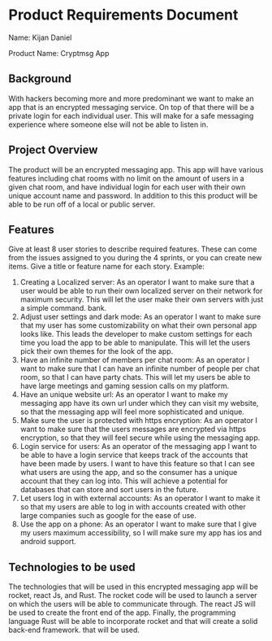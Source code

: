# Product Requirements Document
Name: Kijan Daniel

Product Name: Cryptmsg App

## Background
With hackers becoming more and more predominant we want to make an app that is an encrypted messaging service. On top of that there will be a private login for each individual user. This will make for a safe messaging experience where someone else will not be able to listen in. 

## Project Overview
The product will be an encrypted messaging app. This app will have various features including chat rooms with no limit on the amount of users in a given chat room, and have individual login for each user with their own unique account name and password. In addition to this this product will be able to be run off of a local or public server.

## Features
Give at least 8 user stories to describe required features. These can come from the issues assigned to you during the 4 sprints, or you 
can create new items. Give a title or feature name for each story. Example: 
1. Creating a Localized server: As an operator I want to make sure that a user would be able to run their own localized server on their network for maximum security. This will let the user make their own servers with just a simple command.
bank.
2. Adjust user settings and dark mode: As an operator I want to make sure that my user has some customizability on what their own personal app looks like. This leads the developer to make custom settings for each time you load the app to be able to manipulate. This will let the users pick their own themes for the look of the app. 
3. Have an infinite number of members per chat room: As an operator I want to make sure that I can have an infinite number of people per chat room, so that I can have party chats. This will let my users be able to have large meetings and gaming session calls on my platform.
4. Have an unique website url: As an operator I want to make my messaging app have its own url under which they can visit my website, so that the messaging app will feel more sophisticated and unique.
5. Make sure the user is protected with https encryption: As an operator I want to make sure that the users messages are encrypted via https encryption, so that they will feel secure while using the messaging app.
6. Login service for users: As an operator of the messaging app I want to be able to have a login service that keeps track of the accounts that have been made by users. I want to have this feature so that I can see what users are using the app, and so the consumer has a unique account that they can log into. This will achieve a potential for databases that can store and sort users in the future.
7. Let users log in with external accounts: As an operator I want to make it so that my users are able to log in with accounts created with other large companies such as google for the ease of use.
8. Use the app on a phone: As an operator I want to make sure that I give my users maximum accessibility, so I will make sure my app has ios and android support. 

## Technologies to be used
The technologies that will be used in this encrypted messaging app will be rocket, react Js, and Rust. The rocket code will be used to launch a server on which the users will be able to communicate through. The react JS will be used to create the front end of the app. Finally, the programming language Rust will be able to incorporate rocket and that will create a solid back-end framework.  that will be used.